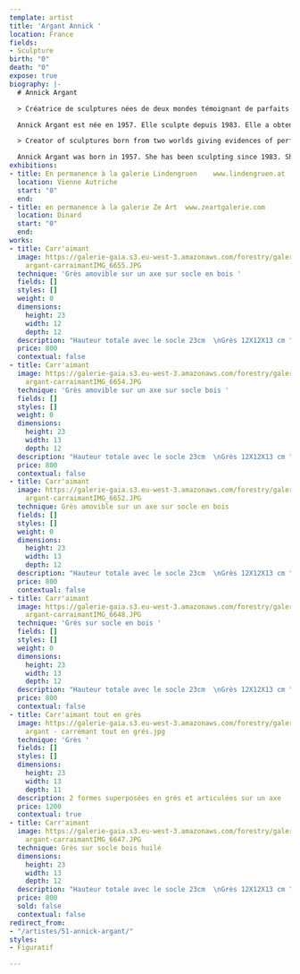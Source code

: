 ```yaml
---
template: artist
title: 'Argant Annick '
location: France
fields:
- Sculpture
birth: "0"
death: "0"
expose: true
biography: |-
  # Annick Argant

  > Créatrice de sculptures nées de deux mondes témoignant de parfaits équilibres

  Annick Argant est née en 1957. Elle sculpte depuis 1983. Elle a obtenu le prix Bréauté en 2007 par l’Académie Française des Beaux Arts pour son oeuvre l’Oiseau-enclume. Ses oeuvres sont exposées à la Galerie Gaïa depuis 2016, aux galeries Lindengruen à Wien (Autriche), et à Ze Art à Dinard. “Décrire avec justesse mes intentions artistiques n’est pas simple. Elles naissent de mon monde intérieur, d’une quête et d’un combat nés d’un monde qui m’entoure, une nostalgie de l’idéal et des nobles inspirations de l’esprit. La sincérité, l’authenticité, l’exigence et la discipline s’imposent dans toutes mes recherches artistiques. Elles me conduisent à cet éclairage, à cette révélation de l’essentiel là ou la simplicité tutoie la complexité, là ou la beauté tutoie la laideur, là ou la douceur tutoie la cruauté pour ensuite offrir à ce monde extérieur un jardin silencieux, sensible et subtil où pousse un équilibre fragile, un besoin vital de l’existence telle que l’espérance, la beauté et l’amour.” Annick Argant

  > Creator of sculptures born from two worlds giving evidences of perfect balances

  Annick Argant was born in 1957. She has been sculpting since 1983. She was awarded the Bréauté prize in 2007 by the French Academy of Beaux-Arts for her work l'Oiseau-enclume. Her work has been exhibited at the Gaïa Gallery since 2016, at the Lindengruen Gallery in Wien (Austria), and in Ze Art in Dinard. "Describing my artistic intentions accurately is not easy. They are born from my inner world, from a quest and a struggle born from a world that surrounds me, a nostalgia for the ideal and the noble inspirations of the spirit. Sincerity, authenticity, exigency and discipline impose themselves in all my artistic research. They lead me to this illumination, to this revelation of the essential where simplicity meets complexity, where beauty meets ugliness, where gentleness meets cruelty to then offer to this outside world a silent, sensitive and subtle garden where grows a fragile balance, a vital need of the existence such as hope, beauty and love". Annick Argant
exhibitions:
- title: En permanence à la galerie Lindengruen    www.lindengruen.at
  location: Vienne Autriche
  start: "0"
  end: 
- title: en permanence à la galerie Ze Art  www.zeartgalerie.com
  location: Dinard
  start: "0"
  end: 
works:
- title: Carr'aimant
  image: https://galerie-gaia.s3.eu-west-3.amazonaws.com/forestry/galerie-gaia-annick
    argant-carraimantIMG_6655.JPG
  technique: 'Grès amovible sur un axe sur socle en bois '
  fields: []
  styles: []
  weight: 0
  dimensions:
    height: 23
    width: 12
    depth: 12
  description: "Hauteur totale avec le socle 23cm  \nGrès 12X12X13 cm "
  price: 800
  contextual: false
- title: Carr'aimant
  image: https://galerie-gaia.s3.eu-west-3.amazonaws.com/forestry/galerie-gaia-annick
    argant-carraimantIMG_6654.JPG
  technique: 'Grès amovible sur un axe sur socle bois '
  fields: []
  styles: []
  weight: 0
  dimensions:
    height: 23
    width: 13
    depth: 12
  description: "Hauteur totale avec le socle 23cm  \nGrès 12X12X13 cm "
  price: 800
  contextual: false
- title: Carr'aimant
  image: https://galerie-gaia.s3.eu-west-3.amazonaws.com/forestry/galerie-gaia-annick
    argant-carraimantIMG_6652.JPG
  technique: Grès amovible sur un axe sur socle en bois
  fields: []
  styles: []
  weight: 0
  dimensions:
    height: 23
    width: 13
    depth: 12
  description: "Hauteur totale avec le socle 23cm  \nGrès 12X12X13 cm "
  price: 800
  contextual: false
- title: Carr'aimant
  image: https://galerie-gaia.s3.eu-west-3.amazonaws.com/forestry/galerie-gaia-annick
    argant-carraimantIMG_6648.JPG
  technique: 'Grès sur socle en bois '
  fields: []
  styles: []
  weight: 0
  dimensions:
    height: 23
    width: 13
    depth: 12
  description: "Hauteur totale avec le socle 23cm  \nGrès 12X12X13 cm "
  price: 800
  contextual: false
- title: Carr'aimant tout en grès
  image: https://galerie-gaia.s3.eu-west-3.amazonaws.com/forestry/galerie gaia -annick
    argant - carrémant tout en grés.jpg
  technique: 'Grès '
  fields: []
  styles: []
  dimensions:
    height: 23
    width: 13
    depth: 11
  description: 2 formes superposées en grès et articulées sur un axe
  price: 1200
  contextual: true
- title: Carr'aimant
  image: https://galerie-gaia.s3.eu-west-3.amazonaws.com/forestry/galerie-gaia-annick
    argant-carraimantIMG_6647.JPG
  technique: Grès sur socle bois huilé
  dimensions:
    height: 23
    width: 13
    depth: 12
  description: "Hauteur totale avec le socle 23cm  \nGrès 12X12X13 cm "
  price: 800
  sold: false
  contextual: false
redirect_from:
- "/artistes/51-annick-argant/"
styles:
- Figuratif

---
```

